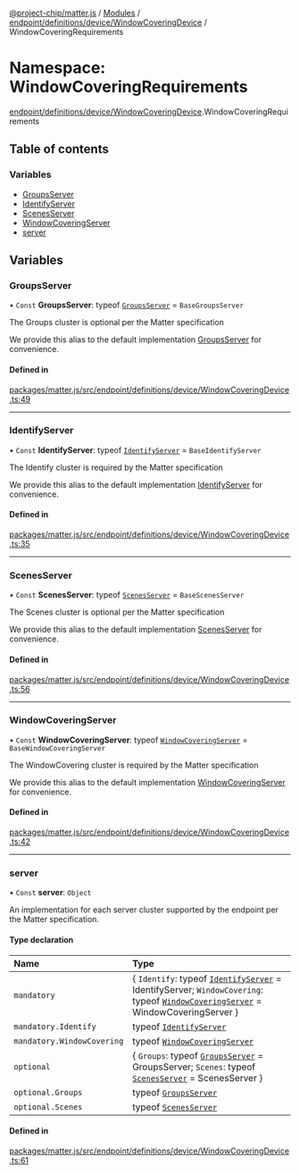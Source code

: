 [@project-chip/matter.js](../README.md) / [Modules](../modules.md) / [endpoint/definitions/device/WindowCoveringDevice](endpoint_definitions_device_WindowCoveringDevice.md) / WindowCoveringRequirements

# Namespace: WindowCoveringRequirements

[endpoint/definitions/device/WindowCoveringDevice](endpoint_definitions_device_WindowCoveringDevice.md).WindowCoveringRequirements

## Table of contents

### Variables

- [GroupsServer](endpoint_definitions_device_WindowCoveringDevice.WindowCoveringRequirements.md#groupsserver)
- [IdentifyServer](endpoint_definitions_device_WindowCoveringDevice.WindowCoveringRequirements.md#identifyserver)
- [ScenesServer](endpoint_definitions_device_WindowCoveringDevice.WindowCoveringRequirements.md#scenesserver)
- [WindowCoveringServer](endpoint_definitions_device_WindowCoveringDevice.WindowCoveringRequirements.md#windowcoveringserver)
- [server](endpoint_definitions_device_WindowCoveringDevice.WindowCoveringRequirements.md#server)

## Variables

### GroupsServer

• `Const` **GroupsServer**: typeof [`GroupsServer`](../classes/behavior_definitions_groups_export.GroupsServer.md) = `BaseGroupsServer`

The Groups cluster is optional per the Matter specification

We provide this alias to the default implementation [GroupsServer](endpoint_definitions_device_WindowCoveringDevice.WindowCoveringRequirements.md#groupsserver) for convenience.

#### Defined in

[packages/matter.js/src/endpoint/definitions/device/WindowCoveringDevice.ts:49](https://github.com/project-chip/matter.js/blob/904d0c9b952b91f28a21803759c5e5c66ee4d272/packages/matter.js/src/endpoint/definitions/device/WindowCoveringDevice.ts#L49)

___

### IdentifyServer

• `Const` **IdentifyServer**: typeof [`IdentifyServer`](behavior_definitions_identify_export.IdentifyServer.md) = `BaseIdentifyServer`

The Identify cluster is required by the Matter specification

We provide this alias to the default implementation [IdentifyServer](endpoint_definitions_device_WindowCoveringDevice.WindowCoveringRequirements.md#identifyserver) for convenience.

#### Defined in

[packages/matter.js/src/endpoint/definitions/device/WindowCoveringDevice.ts:35](https://github.com/project-chip/matter.js/blob/904d0c9b952b91f28a21803759c5e5c66ee4d272/packages/matter.js/src/endpoint/definitions/device/WindowCoveringDevice.ts#L35)

___

### ScenesServer

• `Const` **ScenesServer**: typeof [`ScenesServer`](../classes/behavior_definitions_scenes_export.ScenesServer.md) = `BaseScenesServer`

The Scenes cluster is optional per the Matter specification

We provide this alias to the default implementation [ScenesServer](endpoint_definitions_device_WindowCoveringDevice.WindowCoveringRequirements.md#scenesserver) for convenience.

#### Defined in

[packages/matter.js/src/endpoint/definitions/device/WindowCoveringDevice.ts:56](https://github.com/project-chip/matter.js/blob/904d0c9b952b91f28a21803759c5e5c66ee4d272/packages/matter.js/src/endpoint/definitions/device/WindowCoveringDevice.ts#L56)

___

### WindowCoveringServer

• `Const` **WindowCoveringServer**: typeof [`WindowCoveringServer`](../classes/behavior_definitions_window_covering_export.WindowCoveringServer.md) = `BaseWindowCoveringServer`

The WindowCovering cluster is required by the Matter specification

We provide this alias to the default implementation [WindowCoveringServer](endpoint_definitions_device_WindowCoveringDevice.WindowCoveringRequirements.md#windowcoveringserver) for convenience.

#### Defined in

[packages/matter.js/src/endpoint/definitions/device/WindowCoveringDevice.ts:42](https://github.com/project-chip/matter.js/blob/904d0c9b952b91f28a21803759c5e5c66ee4d272/packages/matter.js/src/endpoint/definitions/device/WindowCoveringDevice.ts#L42)

___

### server

• `Const` **server**: `Object`

An implementation for each server cluster supported by the endpoint per the Matter specification.

#### Type declaration

| Name | Type |
| :------ | :------ |
| `mandatory` | \{ `Identify`: typeof [`IdentifyServer`](behavior_definitions_identify_export.IdentifyServer.md) = IdentifyServer; `WindowCovering`: typeof [`WindowCoveringServer`](../classes/behavior_definitions_window_covering_export.WindowCoveringServer.md) = WindowCoveringServer } |
| `mandatory.Identify` | typeof [`IdentifyServer`](behavior_definitions_identify_export.IdentifyServer.md) |
| `mandatory.WindowCovering` | typeof [`WindowCoveringServer`](../classes/behavior_definitions_window_covering_export.WindowCoveringServer.md) |
| `optional` | \{ `Groups`: typeof [`GroupsServer`](../classes/behavior_definitions_groups_export.GroupsServer.md) = GroupsServer; `Scenes`: typeof [`ScenesServer`](../classes/behavior_definitions_scenes_export.ScenesServer.md) = ScenesServer } |
| `optional.Groups` | typeof [`GroupsServer`](../classes/behavior_definitions_groups_export.GroupsServer.md) |
| `optional.Scenes` | typeof [`ScenesServer`](../classes/behavior_definitions_scenes_export.ScenesServer.md) |

#### Defined in

[packages/matter.js/src/endpoint/definitions/device/WindowCoveringDevice.ts:61](https://github.com/project-chip/matter.js/blob/904d0c9b952b91f28a21803759c5e5c66ee4d272/packages/matter.js/src/endpoint/definitions/device/WindowCoveringDevice.ts#L61)
